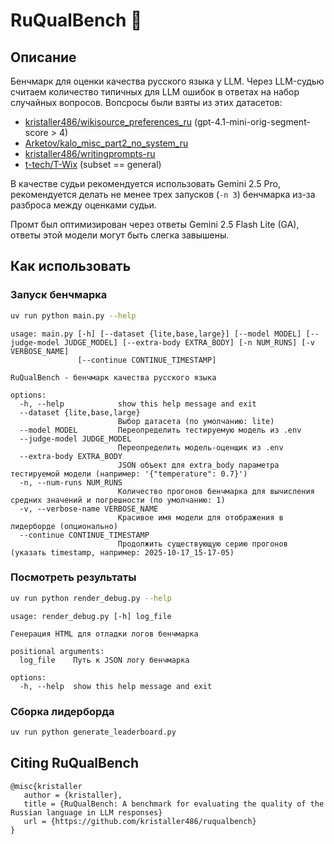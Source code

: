 # RuQualBench 🐸

## Описание

Бенчмарк для оценки качества русского языка у LLM. Через LLM-судью считаем количество типичных для LLM ошибок в ответах на набор случайных вопросов. Вопсросы были взяты из этих датасетов:

 - [kristaller486/wikisource_preferences_ru](https://huggingface.co/datasets/kristaller486/wikisource_preferences_ru) (gpt-4.1-mini-orig-segment-score > 4)
 - [Arketov/kalo_misc_part2_no_system_ru](https://huggingface.co/datasets/Arketov/kalo_misc_part2_no_system_ru)
 - [kristaller486/writingprompts-ru](https://huggingface.co/datasets/kristaller486/writingprompts-ru)
 - [t-tech/T-Wix](https://huggingface.co/datasets/t-tech/T-Wix) (subset == general)

В качестве судьи рекомендуется использовать Gemini 2.5 Pro, рекомендуется делать не менее трех запусков (`-n 3`) бенчмарка из-за разброса между оценками судьи.

Промт был оптимизирован через ответы Gemini 2.5 Flash Lite (GA), ответы этой модели могут быть слегка завышены.

## Как использовать

### Запуск бенчмарка

```bash
uv run python main.py --help
```

``` 
usage: main.py [-h] [--dataset {lite,base,large}] [--model MODEL] [--judge-model JUDGE_MODEL] [--extra-body EXTRA_BODY] [-n NUM_RUNS] [-v VERBOSE_NAME]
               [--continue CONTINUE_TIMESTAMP]

RuQualBench - бенчмарк качества русского языка

options:
  -h, --help            show this help message and exit
  --dataset {lite,base,large}
                        Выбор датасета (по умолчанию: lite)
  --model MODEL         Переопределить тестируемую модель из .env
  --judge-model JUDGE_MODEL
                        Переопределить модель-оценщик из .env
  --extra-body EXTRA_BODY
                        JSON объект для extra_body параметра тестируемой модели (например: '{"temperature": 0.7}')
  -n, --num-runs NUM_RUNS
                        Количество прогонов бенчмарка для вычисления средних значений и погрешности (по умолчанию: 1)
  -v, --verbose-name VERBOSE_NAME
                        Красивое имя модели для отображения в лидерборде (опционально)
  --continue CONTINUE_TIMESTAMP
                        Продолжить существующую серию прогонов (указать timestamp, например: 2025-10-17_15-17-05)
```

### Посмотреть результаты

```bash
uv run python render_debug.py --help
```

```
usage: render_debug.py [-h] log_file

Генерация HTML для отладки логов бенчмарка

positional arguments:
  log_file    Путь к JSON логу бенчмарка

options:
  -h, --help  show this help message and exit
```

### Сборка лидерборда

```bash
uv run python generate_leaderboard.py
```

## Citing RuQualBench

```
@misc{kristaller
   author = {kristaller},
   title = {RuQualBench: A benchmark for evaluating the quality of the Russian language in LLM responses}
   url = {https://github.com/kristaller486/ruqualbench}
}
```